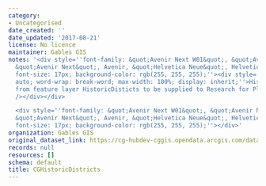 ```yaml
---
category:
- Uncategorised
date_created: ''
date_updated: '2017-08-21'
license: No licence
maintainer: Gables GIS
notes: '<div style=''font-family: &quot;Avenir Next W01&quot;, &quot;Avenir Next W00&quot;,
  &quot;Avenir Next&quot;, Avenir, &quot;Helvetica Neue&quot;, Helvetica, Arial, sans-serif;
  font-size: 17px; background-color: rgb(255, 255, 255);''><div style=''overflow:
  auto; word-wrap: break-word; max-width: 100%; display: inherit;''>Historic districts
  from feature layer HistoricDisticts to be supplied to Research for Place Economics</div><div><br
  /></div></div>

  <div style=''font-family: &quot;Avenir Next W01&quot;, &quot;Avenir Next W00&quot;,
  &quot;Avenir Next&quot;, Avenir, &quot;Helvetica Neue&quot;, Helvetica, Arial, sans-serif;
  font-size: 17px; background-color: rgb(255, 255, 255);''></div>'
organization: Gables GIS
original_dataset_link: https://cg-hubdev-cggis.opendata.arcgis.com/datasets/cggis::cghistoricdistricts
records: null
resources: []
schema: default
title: CGHistoricDistricts
---
```

